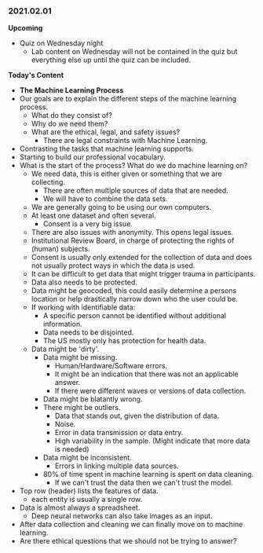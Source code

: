 ### 2021.02.01
__Upcoming__
- Quiz on Wednesday night
    - Lab content on Wednesday will not be contained in the quiz but everything else up until the quiz can be included.

__Today's Content__
- __The Machine Learning Process__
- Our goals are to explain the different steps of the machine learning process.
    - What do they consist of?
    - Why do we need them?
    - What are the ethical, legal, and safety issues?
        - There are legal constraints with Machine Learning.
- Contrasting the tasks that machine learning supports.
- Starting to build our professional vocabulary.
- What is the start of the process? What do we do machine learning on?
    - We need data, this is either given or something that we are collecting.
        - There are often multiple sources of data that are needed.
        - We will have to combine the data sets.
    - We are generally going to be using our own computers.
    - At least one dataset and often several.
        - Consent is a very big issue.
    - There are also issues with anonymity. This opens legal issues.
    - Institutional Review Board, in charge of protecting the rights of (human) subjects.
    - Consent is usually only extended for the collection of data and does not usually protect ways in which the data is used.
    - It can be difficult to get data that might trigger trauma in participants.
    - Data also needs to be protected.
    - Data might be geocoded, this could easily determine a persons location or help drastically narrow down who the user could be.
    - If working with identifiable data:
        - A specific person cannot be identified without additional information.
        - Data needs to be disjointed.
        - The US mostly only has protection for health data.
    - Data might be 'dirty'.
        - Data might be missing.
            - Human/Hardware/Software errors.
            - It might be an indication that there was not an applicable answer.
            - If there were different waves or versions of data collection.
        - Data might be blatantly wrong.
        - There might be outliers.
            - Data that stands out, given the distribution of data.
            - Noise.
            - Error in data transmission or data entry.
            - High variability in the sample. (Might indicate that more data is needed)
        - Data might be inconsistent.
            - Errors in linking multiple data sources.
        - 80% of time spent in machine learning is spent on data cleaning.
            - If we can't trust the data then we can't trust the model.
- Top row (header) lists the features of data.
    - each entity is usually a single row.
- Data is almost always a spreadsheet.    
    - Deep neural networks can also take images as an input.
- After data collection and cleaning we can finally move on to machine learning.
- Are there ethical questions that we should not be trying to answer?
